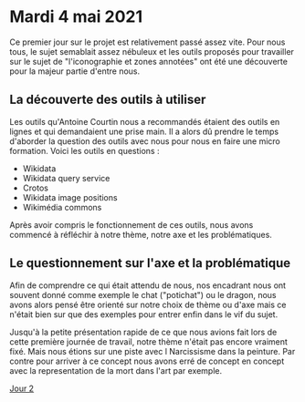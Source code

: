 # Mardi 4 mai 2021
Ce premier jour sur le projet est relativement passé assez vite. Pour nous tous, le sujet semablait assez nébuleux et les outils proposés pour travailler sur le sujet de "l'iconographie et zones annotées" ont été une découverte pour la majeur partie d'entre nous. 

## La découverte des outils à utiliser
Les outils qu'Antoine Courtin nous a recommandés étaient des outils en lignes et qui demandaient une prise main. Il a alors dû prendre le temps d'aborder la question des outils avec nous pour nous en faire une micro formation.
Voici les outils en questions : 
* Wikidata
* Wikidata query service
* Crotos
* Wikidata image positions
* Wikimédia commons

Après avoir compris le fonctionnement de ces outils, nous avons commencé à réfléchir à notre thème, notre axe et les problématiques.

## Le questionnement sur l'axe et la problématique
Afin de comprendre ce qui était attendu de nous, nos encadrant nous ont souvent donné comme exemple le chat ("potichat") ou le dragon, nous avons alors pensé être orienté sur notre choix de thème ou d'axe mais ce n'était bien sur que des exemples pour entrer enfin dans le vif du sujet.

Jusqu'à la petite présentation rapide de ce que nous avions fait lors de cette première journée de travail, notre thème n'était pas encore vraiment fixé. Mais nous étions sur une piste avec l Narcissisme dans la peinture. Par contre pour arriver à ce concept nous avons erré de concept en concept avec la representation de la mort dans l'art par exemple.




[Jour 2](/jour_2.md)
